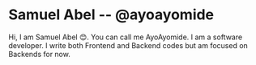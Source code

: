 # Samuel Abel -- @ayoayomide

Hi, I am Samuel Abel :blush:. You can call me AyoAyomide.
I am a software developer. I write both Frontend and Backend codes but am focused on Backends for now.
